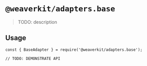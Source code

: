 # `@weaverkit/adapters.base`

> TODO: description

## Usage

```
const { BaseAdapter } = require('@weaverkit/adapters.base');

// TODO: DEMONSTRATE API
```
